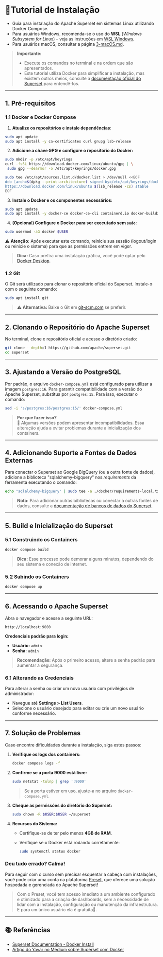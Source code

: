 
# 📘Tutorial de Instalação

* Guia para instalação do Apache Superset em sistemas Linux utilizando Docker Compose. 
* Para usuários Windows, recomenda-se o uso do **WSL** (*Windows Subsystem for Linux*) – veja as instruções em [WSL Windows](2-WSL.md).
* Para usuários macOS, consultar a página [3-macOS.md](3-macOS.md).

> **Importante:**  
> - Execute os comandos no terminal e na ordem que são apresentados. 
> - Este tutorial utiliza Docker para simplificar a instalação, mas existem outros meios, consulte a [documentação oficial do Superset](https://superset.apache.org/docs/installation) para entendê-los. 

---

## 1. Pré-requisitos

### 1.1 Docker e Docker Compose

1. **Atualize os repositórios e instale dependências:**

```bash
sudo apt update
sudo apt install -y ca-certificates curl gnupg lsb-release
```

2. **Adicione a chave GPG e configure o repositório do Docker:**

```bash
sudo mkdir -p /etc/apt/keyrings
curl -fsSL https://download.docker.com/linux/ubuntu/gpg | \
 sudo gpg --dearmor -o /etc/apt/keyrings/docker.gpg

sudo tee /etc/apt/sources.list.d/docker.list > /dev/null <<EOF
deb [arch=$(dpkg --print-architecture) signed-by=/etc/apt/keyrings/docker.gpg] \
https://download.docker.com/linux/ubuntu $(lsb_release -cs) stable
EOF

```

3. **Instale o Docker e os componentes necessários:**

```bash
sudo apt update
sudo apt install -y docker-ce docker-ce-cli containerd.io docker-buildx-plugin docker-compose-plugin
```

4. **(Opcional) Configure o Docker para ser executado sem `sudo`:**

```bash
sudo usermod -aG docker $USER
```

⚠️ **Atenção:** Após executar este comando, reinicie sua sessão (logout/login ou reinicie o sistema) para que as permissões entrem em vigor.

 > **Dica:** Caso prefira uma instalação gráfica, você pode optar pelo [Docker Desktop](https://docs.docker.com/desktop/).

### 1.2 Git

O Git será utilizado para clonar o repositório oficial do Superset. Instale-o com o seguinte comando:

```bash
sudo apt install git
```

> ⚠️ **Alternativa:** Baixe o Git em [git-scm.com](https://git-scm.com/downloads) se preferir.

---

## 2. Clonando o Repositório do Apache Superset

No terminal, clone o repositório oficial e acesse o diretório criado:

```bash
git clone --depth=1 https://github.com/apache/superset.git
cd superset
```

---

## 3. Ajustando a Versão do PostgreSQL

Por padrão, o arquivo `docker-compose.yml` está configurado para utilizar a imagem `postgres:16`. Para garantir compatibilidade com a versão do Apache Superset, substitua por `postgres:15`. Para isso, executar o comando: 

```bash
sed -i 's/postgres:16/postgres:15/' docker-compose.yml
```

> **Por que fazer isso?**  
> 🐞 Algumas versões podem apresentar incompatibilidades. Essa alteração ajuda a evitar problemas durante a inicialização dos containers.

---

## 4. Adicionando Suporte a Fontes de Dados Externas

Para conectar o Superset ao Google BigQuery (ou a outra fonte de dados), adicione a biblioteca "sqlalchemy-bigquery" nos *requirements* da ferramenta executando o comando:

```bash
echo "sqlalchemy-bigquery" | sudo tee -a ./docker/requirements-local.txt
```

> **Nota:** Para adicionar outras bibliotecas ou conectar a outras fontes de dados, consulte a [documentação de bancos de dados do Superset](https://superset.apache.org/docs/configuration/databases).

---

## 5. Build e Inicialização do Superset 

### 5.1 Construindo os Containers

```bash
docker compose build
```

> **Dica:** Esse processo pode demorar alguns minutos, dependendo do seu sistema e conexão de internet.

### 5.2 Subindo os Containers

```bash
docker compose up 
```

---

## 6. Acessando o Apache Superset

Abra o navegador e acesse a seguinte URL:

```
http://localhost:9000
```

**Credenciais padrão para login:**
- **Usuário:** `admin`
- **Senha:** `admin`

> **Recomendação:** Após o primeiro acesso, altere a senha padrão para aumentar a segurança.

### 6.1 Alterando as Credenciais

Para alterar a senha ou criar um novo usuário com privilégios de administrador:
- Navegue até **Settings > List Users**.
- Selecione o usuário desejado para editar ou crie um novo usuário conforme necessário.

---

## 7. Solução de Problemas

Caso encontre dificuldades durante a instalação, siga estes passos:

1. **Verifique os logs dos containers:**

   ```bash
   docker compose logs -f
   ```

2. **Confirme se a porta 9000 está livre:**

   ```bash
   sudo netstat -tulnp | grep ':9000'
   ```

   > Se a porta estiver em uso, ajuste-a no arquivo `docker-compose.yml`.

3. **Cheque as permissões do diretório do Superset:**

   ```bash
   sudo chown -R $USER:$USER ~/superset
   ```

4. **Recursos do Sistema:**
   - Certifique-se de ter pelo menos **4GB de RAM**.
   - Verifique se o Docker está rodando corretamente:

     ```bash
     sudo systemctl status docker
     ```

### Deu tudo errado? Calma!

Para seguir com o curso sem precisar esquentar a cabeça com instalações, você pode criar uma conta na plataforma [Preset](https://preset.io/), que oferece uma solução hospedada e gerenciada do Apache Superset! 

> Com o Preset, você tem acesso imediato a um ambiente configurado e otimizado para a criação de dashboards, sem a necessidade de lidar com a instalação, configuração ou manutenção da infraestrutura. E para um único usuário ela é gratuita🤩.

---

## 📚 Referências

- [Superset Documentation - Docker Install](https://superset.apache.org/docs/installation/installing-superset-using-docker-compose)
- [Artigo do Yavar no Medium sobre Superset com Docker](https://medium.com/yavar/apache-superset-docker-installation-9e4cc58224fd)
